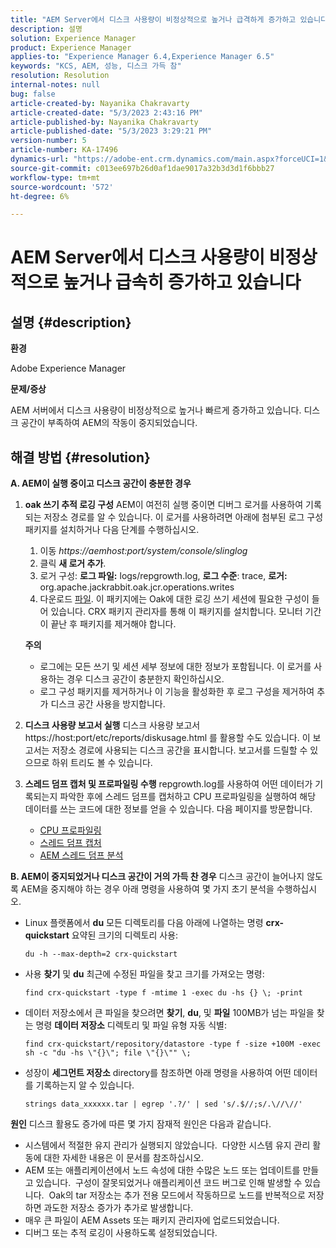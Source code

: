 ```yaml
---
title: "AEM Server에서 디스크 사용량이 비정상적으로 높거나 급격하게 증가하고 있습니다."
description: 설명
solution: Experience Manager
product: Experience Manager
applies-to: "Experience Manager 6.4,Experience Manager 6.5"
keywords: "KCS, AEM, 성능, 디스크 가득 참"
resolution: Resolution
internal-notes: null
bug: false
article-created-by: Nayanika Chakravarty
article-created-date: "5/3/2023 2:43:16 PM"
article-published-by: Nayanika Chakravarty
article-published-date: "5/3/2023 3:29:21 PM"
version-number: 5
article-number: KA-17496
dynamics-url: "https://adobe-ent.crm.dynamics.com/main.aspx?forceUCI=1&pagetype=entityrecord&etn=knowledgearticle&id=7bc541d5-c0e9-ed11-a7c6-6045bd006b25"
source-git-commit: c013ee697b26d0af1dae9017a32b3d3d1f6bbb27
workflow-type: tm+mt
source-wordcount: '572'
ht-degree: 6%

---
```


# AEM Server에서 디스크 사용량이 비정상적으로 높거나 급속히 증가하고 있습니다

## 설명 {#description}


<b>환경</b>

Adobe Experience Manager

<b>문제/증상</b>

AEM 서버에서 디스크 사용량이 비정상적으로 높거나 빠르게 증가하고 있습니다. 디스크 공간이 부족하여 AEM의 작동이 중지되었습니다.




## 해결 방법 {#resolution}

<b>A. AEM이 실행 중이고 디스크 공간이 충분한 경우</b>
1. <b>oak 쓰기 추적 로깅 구성</b>    AEM이 여전히 실행 중이면 디버그 로거를 사용하여 기록되는 저장소 경로를 알 수 있습니다. 이 로거를 사용하려면 아래에 첨부된 로그 구성 패키지를 설치하거나 다음 단계를 수행하십시오.

   1. 이동 *https://aemhost:port/system/console/slinglog*
   2. 클릭 <b>새 로거 추가</b>.
   3. 로거 구성: <b>로그 파일:</b> logs/repgrowth.log, <b>로그 수준</b>: trace, <b>로거:</b> org.apache.jackrabbit.oak.jcr.operations.writes
   4. 다운로드 [파일](https://helpx.adobe.com/content/dam/help/en/experience-manager/kb/analyze-unusual-repository-growth/jcr:content/main-pars/download/log_repository_growth-1.zip).        이 패키지에는 Oak에 대한 로깅 쓰기 세션에 필요한 구성이 들어 있습니다. CRX 패키지 관리자를 통해 이 패키지를 설치합니다. 모니터 기간이 끝난 후 패키지를 제거해야 합니다.

   <b>주의</b>

   - 로그에는 모든 쓰기 및 세션 세부 정보에 대한 정보가 포함됩니다. 이 로거를 사용하는 경우 디스크 공간이 충분한지 확인하십시오.
   - 로그 구성 패키지를 제거하거나 이 기능을 활성화한 후 로그 구성을 제거하여 추가 디스크 공간 사용을 방지합니다.
2. <b>디스크 사용량 보고서 실행</b>    디스크 사용량 보고서 https://host:port/etc/reports/diskusage.html 를 활용할 수도 있습니다. 이 보고서는 저장소 경로에 사용되는 디스크 공간을 표시합니다. 보고서를 드릴할 수 있으므로 하위 트리도 볼 수 있습니다.
3. <b>스레드 덤프 캡처 및 프로파일링 수행</b>    repgrowth.log를 사용하여 어떤 데이터가 기록되는지 파악한 후에 스레드 덤프를 캡처하고 CPU 프로파일링을 실행하여 해당 데이터를 쓰는 코드에 대한 정보를 얻을 수 있습니다. 다음 페이지를 방문합니다.

   - [CPU 프로파일링](https://experienceleague.adobe.com/docs/experience-cloud-kcs/kbarticles/KA-17499.html?lang=en)
   - [스레드 덤프 캡처](https://experienceleague.adobe.com/docs/experience-cloud-kcs/kbarticles/KA-17452.html?lang=en)
   - [AEM 스레드 덤프 분석](https://experienceleague.adobe.com/docs/experience-cloud-kcs/kbarticles/KA-16458.html?lang=en)

<b>B. AEM이 중지되었거나 디스크 공간이 거의 가득 찬 경우</b>
디스크 공간이 늘어나지 않도록 AEM을 중지해야 하는 경우 아래 명령을 사용하여 몇 가지 초기 분석을 수행하십시오.

- Linux 플랫폼에서 <b>du</b> 모든 디렉토리를 다음 아래에 나열하는 명령 <b>crx-quickstart</b> 요약된 크기의 디렉토리 사용:<br>

   ```
   du -h --max-depth=2 crx-quickstart
   ```


- 사용 <b>찾기</b> 및 <b>du</b> 최근에 수정된 파일을 찾고 크기를 가져오는 명령:<br>

   ```
   find crx-quickstart -type f -mtime 1 -exec du -hs {} \; -print
   ```


- 데이터 저장소에서 큰 파일을 찾으려면 <b>찾기</b>, <b>du</b>, 및 <b>파일</b> 100MB가 넘는 파일을 찾는 명령 <b>데이터 저장소</b> 디렉토리 및 파일 유형 자동 식별:<br>

   ```
   find crx-quickstart/repository/datastore -type f -size +100M -exec sh -c "du -hs \"{}\"; file \"{}\"" \;
   ```


- 성장이 <b>세그먼트 저장소</b> directory를 참조하면 아래 명령을 사용하여 어떤 데이터를 기록하는지 알 수 있습니다.<br>

   ```
   strings data_xxxxxx.tar | egrep '.?/' | sed 's/.$//;s/.\//\//'
   ```

<b>원인</b>
디스크 활용도 증가에 따른 몇 가지 잠재적 원인은 다음과 같습니다.

- 시스템에서 적절한 유지 관리가 실행되지 않았습니다.  다양한 시스템 유지 관리 활동에 대한 자세한 내용은 이 문서를 참조하십시오.
- AEM 또는 애플리케이션에서 노드 속성에 대한 수많은 노드 또는 업데이트를 만들고 있습니다.  구성이 잘못되었거나 애플리케이션 코드 버그로 인해 발생할 수 있습니다.  Oak의 tar 저장소는 추가 전용 모드에서 작동하므로 노드를 반복적으로 저장하면 과도한 저장소 증가가 추가로 발생합니다.
- 매우 큰 파일이 AEM Assets 또는 패키지 관리자에 업로드되었습니다.
- 디버그 또는 추적 로깅이 사용하도록 설정되었습니다.

